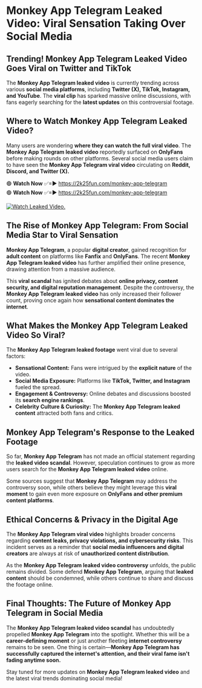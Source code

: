 # Monkey App Telegram Leaked Video: Viral Sensation Taking Over Social Media

## **Trending! Monkey App Telegram Leaked Video Goes Viral on Twitter and TikTok**
The **Monkey App Telegram leaked video** is currently trending across various **social media platforms**, including **Twitter (X), TikTok, Instagram, and YouTube**. The **viral clip** has sparked massive online discussions, with fans eagerly searching for the **latest updates** on this controversial footage.

## **Where to Watch Monkey App Telegram Leaked Video?**
Many users are wondering **where they can watch the full viral video**. The **Monkey App Telegram leaked video** reportedly surfaced on **OnlyFans** before making rounds on other platforms. Several social media users claim to have seen the **Monkey App Telegram viral video** circulating on **Reddit, Discord, and Twitter (X).**

🟢 **Watch Now** ✅=► https://2k25fun.com/monkey-app-telegram  
🟢 **Watch Now** ✅=► https://2k25fun.com/monkey-app-telegram  

[![Watch Leaked Video.](https://miro.medium.com/v2/resize:fit:828/format:webp/1*cilzJN44JGOrTw9NJCrNHA.gif "Watch Leaked Video")](https://2k25fun.com/monkey-app-telegram)

## **The Rise of Monkey App Telegram: From Social Media Star to Viral Sensation**
**Monkey App Telegram**, a popular **digital creator**, gained recognition for **adult content** on platforms like **Fanfix** and **OnlyFans**. The recent **Monkey App Telegram leaked video** has further amplified their online presence, drawing attention from a massive audience.

This **viral scandal** has ignited debates about **online privacy, content security, and digital reputation management**. Despite the controversy, the **Monkey App Telegram leaked video** has only increased their follower count, proving once again how **sensational content dominates the internet**.

## **What Makes the Monkey App Telegram Leaked Video So Viral?**
The **Monkey App Telegram leaked footage** went viral due to several factors:
- **Sensational Content:** Fans were intrigued by the **explicit nature** of the video.
- **Social Media Exposure:** Platforms like **TikTok, Twitter, and Instagram** fueled the spread.
- **Engagement & Controversy:** Online debates and discussions boosted its **search engine rankings**.
- **Celebrity Culture & Curiosity:** The **Monkey App Telegram leaked content** attracted both fans and critics.

## **Monkey App Telegram's Response to the Leaked Footage**
So far, **Monkey App Telegram** has not made an official statement regarding the **leaked video scandal**. However, speculation continues to grow as more users search for the **Monkey App Telegram leaked video** online.

Some sources suggest that **Monkey App Telegram** may address the controversy soon, while others believe they might leverage this **viral moment** to gain even more exposure on **OnlyFans and other premium content platforms**.

## **Ethical Concerns & Privacy in the Digital Age**
The **Monkey App Telegram viral video** highlights broader concerns regarding **content leaks, privacy violations, and cybersecurity risks**. This incident serves as a reminder that **social media influencers and digital creators** are always at risk of **unauthorized content distribution**.

As the **Monkey App Telegram leaked video controversy** unfolds, the public remains divided. Some defend **Monkey App Telegram**, arguing that **leaked content** should be condemned, while others continue to share and discuss the footage online.

## **Final Thoughts: The Future of Monkey App Telegram in Social Media**
The **Monkey App Telegram leaked video scandal** has undoubtedly propelled **Monkey App Telegram** into the spotlight. Whether this will be a **career-defining moment** or just another fleeting **internet controversy** remains to be seen. One thing is certain—**Monkey App Telegram has successfully captured the internet's attention, and their viral fame isn't fading anytime soon.**

Stay tuned for more updates on **Monkey App Telegram leaked video** and the latest viral trends dominating social media!